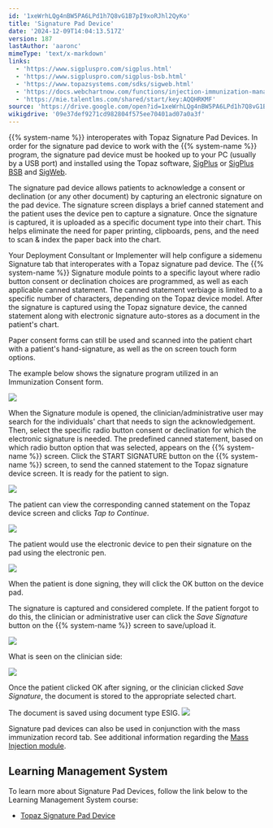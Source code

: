 ```yaml
---
id: '1xeWrhLQg4nBW5PA6LPd1h7Q8vG1B7pI9xoRJhl2QyKo'
title: 'Signature Pad Device'
date: '2024-12-09T14:04:13.517Z'
version: 187
lastAuthor: 'aaronc'
mimeType: 'text/x-markdown'
links:
  - 'https://www.sigpluspro.com/sigplus.html'
  - 'https://www.sigpluspro.com/sigplus-bsb.html'
  - 'https://www.topazsystems.com/sdks/sigweb.html'
  - 'https://docs.webchartnow.com/functions/injection-immunization-management/injection-program-tab-recording-mass-injections/'
  - 'https://mie.talentlms.com/shared/start/key:AQQHRKMF'
source: 'https://drive.google.com/open?id=1xeWrhLQg4nBW5PA6LPd1h7Q8vG1B7pI9xoRJhl2QyKo'
wikigdrive: '09e37def9271cd982804f575ee70401ad07a0a3f'
---
```

{{% system-name %}} interoperates with Topaz Signature Pad Devices.  In order for the signature pad device to work with the {{% system-name %}} program, the signature pad device must be hooked up to your PC (usually by a USB port) and installed using the Topaz software, [SigPlus](https://www.sigpluspro.com/sigplus.html) or [SigPlus BSB](https://www.sigpluspro.com/sigplus-bsb.html) and [SigWeb](https://www.topazsystems.com/sdks/sigweb.html).

The signature pad device allows patients to acknowledge a consent or declination (or any other document) by capturing an electronic signature on the pad device. The signature screen displays a brief canned statement and the patient uses the device pen to capture a signature. Once the signature is captured, it is uploaded as a specific document type into their chart. This helps eliminate the need for paper printing, clipboards, pens, and the need to scan & index the paper back into the chart.

Your Deployment Consultant or Implementer will help configure a sidemenu Signature tab that interoperates with a Topaz signature pad device.  The {{% system-name %}} Signature module points to a specific layout where radio button consent or declination choices are programmed, as well as each applicable canned statement. The canned statement verbiage is limited to a specific number of characters, depending on the Topaz device model.  After the signature is captured using the Topaz signature device, the canned statement along with electronic signature auto-stores as a document in the patient's chart.

Paper consent forms can still be used and scanned into the patient chart with a patient's hand-signature, as well as the on screen touch form options.

The example below shows the signature program utilized in an Immunization Consent form.

![](../signature-pad-device.assets/a5c60a8a1634c8473132665402b9f8fe.png)

When the Signature module is opened, the clinician/administrative user may search for the individuals' chart that needs to sign the acknowledgement. Then, select the specific radio button consent or declination for which the electronic signature is needed.  The predefined canned statement, based on which radio button option that was selected, appears on the {{% system-name %}} screen. Click the START SIGNATURE button on the {{% system-name %}} screen, to send the canned statement to the Topaz signature device screen. It is ready for the patient to sign.

![](../signature-pad-device.assets/e138e7a64dec9093565350b916aeaa86.png)

The patient can view the corresponding canned statement on the Topaz device screen and clicks *Tap to Continue*.

![](../signature-pad-device.assets/1c140a296726a58014aa22ed39cc2634.png)

The patient would use the electronic device to pen their signature on the pad using the electronic pen.

![](../signature-pad-device.assets/12bc33dfd5c4721e6326cbdfc860d6b6.png)

When the patient is done signing, they will click the OK button on the device pad.

The signature is captured and considered complete.  If the patient forgot to do this, the clinician or administrative user can click the *Save Signature* button on the {{% system-name %}} screen to save/upload it.

![](../signature-pad-device.assets/3658b26c92ab409305e4afcab63421ea.png)

What is seen on the clinician side:

![](../signature-pad-device.assets/28a780f464f76d223b19356814c00ce0.png)

Once the patient clicked OK after signing, or the clinician clicked *Save Signature*, the document is stored to the appropriate selected chart.

The document is saved using document type ESIG. 
![](../signature-pad-device.assets/abe990adfbc706dc1e0dff6ec786952d.png)

Signature pad devices can also be used in conjunction with the mass immunization record tab. See additional information regarding the [Mass Injection module](https://docs.webchartnow.com/functions/injection-immunization-management/injection-program-tab-recording-mass-injections/).

## Learning Management System

To learn more about Signature Pad Devices, follow the link below to the Learning Management System course:

* [Topaz Signature Pad Device](https://mie.talentlms.com/shared/start/key:AQQHRKMF)
